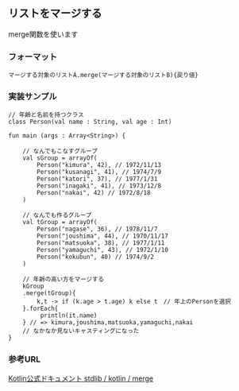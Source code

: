 
## リストをマージする

merge関数を使います

### フォーマット

    マージする対象のリストA.merge(マージする対象のリストB){戻り値}

### 実装サンプル

    // 年齢と名前を持つクラス
    class Person(val name : String, val age : Int)

    fun main (args : Array<String>) {    
    
        // なんでもこなすグループ
        val sGroup = arrayOf(
            Person("kimura", 42), // 1972/11/13
            Person("kusanagi", 41), // 1974/7/9
            Person("katori", 37), // 1977/1/31
            Person("inagaki", 41), // 1973/12/8
            Person("nakai", 42) // 1972/8/18
        )
    
        // なんでも作るグループ
        val tGroup = arrayOf(
            Person("nagase", 36), // 1978/11/7
            Person("joushima", 44), // 1970/11/17
            Person("matsuoka", 38), // 1977/1/11
            Person("yamaguchi", 43), // 1972/1/10
            Person("kokubun", 40) // 1974/9/2
        )
    
        // 年齢の高い方をマージする
        kGroup
        .merge(tGroup){
            k,t -> if (k.age > t.age) k else t　// 年上のPersonを選択
        }.forEach{
             println(it.name)
        } // => kimura,joushima,matsuoka,yamaguchi,nakai
        // なかなか見ないキャスティングになった
    }

### 参考URL

[Kotlin公式ドキュメント stdlib / kotlin / merge](http://kotlinlang.org/api/latest/jvm/stdlib/kotlin/merge.html)
